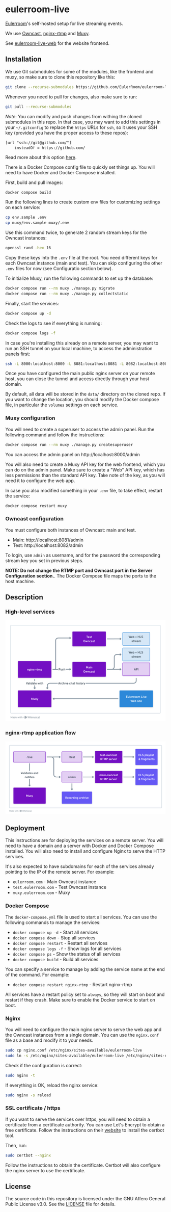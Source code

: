 # eulerroom-live

[Eulerroom](https://live.eulerroom.com/)'s self-hosted setup for live streaming
events.

We use [Owncast](https://owncast.online/),
[nginx-rtmp](https://github.com/arut/nginx-rtmp-module) and
[Muxy](https://github.com/munshkr/muxy).

See [eulerroom-live-web](https://github.com/EulerRoom/eulerroom-live-web) for
the website frontend.

## Installation

We use Git submodules for some of the modules, like the frontend and muxy, so
make sure to clone this repository like this:

```bash
git clone --recurse-submodules https://github.com/EulerRoom/eulerroom-live.git
```

Whenever you need to pull for changes, also make sure to run:

```bash
git pull --recurse-submodules
```

*Note*: You can modify and push changes from withing the cloned submodules in
this repo.  In that case, you may want to add this settings in your
`~/.gitconfig` to replace the `https` URLs for `ssh`, so it uses your SSH key
(provided you have the proper access to these repos):

```
[url "ssh://git@github.com/"]
    insteadOf = https://github.com/
```

Read more about this option [here](https://git-scm.com/docs/git-config#Documentation/git-config.txt-urlltbasegtinsteadOf).

There is a Docker Compose config file to quickly set things up. You will need to
have Docker and Docker Compose installed.

First, build and pull images:

```bash
docker compose build
```

Run the following lines to create custom env files for customizing settings on
each service:

```bash
cp env.sample .env
cp muxy/env.sample muxy/.env
```

Use this command twice, to generate 2 random stream keys for the Owncast
instances:

```bash
openssl rand -hex 16
```

Copy these keys into the `.env` file at the root. You need different keys for
each Owncast instance (main and test).  You can skip configuring the other
`.env` files for now (see Configuratio section below).

To initialize Muxy, run the following commands to set up the database:

```bash
docker compose run --rm muxy ./manage.py migrate
docker compose run --rm muxy ./manage.py collectstatic
```

Finally, start the services:

```bash
docker compose up -d
```

Check the logs to see if everything is running:

```bash
docker compose logs -f
```

In case you're installing this already on a remote server, you may want to run
an SSH tunnel on your local machine, to access the administration panels first:

```bash
ssh -L 8000:localhost:8000 -L 8081:localhost:8081 -L 8082:localhost:8082 eulerroom.com
```

Once you have configured the main public nginx server on your remote host, you
can close the tunnel and access directly through your host domain.

By default, all data will be stored in the `data/` directory on the cloned repo.
If you want to change the location, you should modify the Docker compose file,
in particular the `volumes` settings on each service.

### Muxy configuration

You will need to create a superuser to access the admin panel. Run the following
command and follow the instructions:

```bash
docker compose run --rm muxy ./manage.py createsuperuser
```

You can access the admin panel on http://localhost:8000/admin

You will also need to create a Muxy API key for the web frontend, which you can
do on the admin panel. Make sure to create a "Web" API key, which has less
permissions than the standard API key.  Take note of the key, as you will need
it to configure the web app.

In case you also modified something in your `.env` file, to take effect, restart
the service:

```bash
docker compose restart muxy
```

### Owncast configuration

You must configure both instances of Owncast: main and test.

* Main: http://localhost:8081/admin
* Test: http://localhost:8082/admin

To login, use `admin` as username, and for the password the corresponding
stream key you set in previous steps.

**NOTE: Do not change the RTMP port and Owncast port in the Server
Configuration section.**.  The Docker Compose file maps the ports to the host
machine.

## Description

### High-level services

![High-level services](services.png)

### nginx-rtmp application flow

![nginx-rtmp application flow](rtmp.png)

## Deployment

This instructions are for deploying the services on a remote server. You will
need to have a domain and a server with Docker and Docker Compose installed. You
will also need to install and configure Nginx to serve the HTTP services.

It's also expected to have subdomains for each of the services already pointing
to the IP of the remote server. For example:

* `eulerroom.com` - Main Owncast instance
* `test.eulerroom.com` - Test Owncast instance
* `muxy.eulerroom.com` - Muxy

### Docker Compose

The `docker-compose.yml` file is used to start all services. You can use the
following commands to manage the services:

* `docker compose up -d` - Start all services
* `docker compose down` - Stop all services
* `docker compose restart` - Restart all services
* `docker compose logs -f` - Show logs for all services
* `docker compose ps` - Show the status of all services
* `docker compose build` - Build all services

You can specify a service to manage by adding the service name at the end of the
command. For example:

* `docker compose restart nginx-rtmp` - Restart nginx-rtmp

All services have a restart policy set to `always`, so they will start on boot
and restart if they crash.  Make sure to enable the Docker service to start on
boot.

### Nginx

You will need to configure the main nginx server to serve the web app and the
Owncast instances from a single domain. You can use the `nginx.conf` file as a
base and modify it to your needs.

```bash
sudo cp nginx.conf /etc/nginx/sites-available/eulerroom-live
sudo ln -s /etc/nginx/sites-available/eulerroom-live /etc/nginx/sites-enabled/eulerroom-live
```

Check if the configuration is correct:

```bash
sudo nginx -t
```

If everything is OK, reload the nginx service:

```bash
sudo nginx -s reload
```

### SSL certificate / https

If you want to serve the services over https, you will need to obtain a
certificate from a certificate authority. You can use Let's Encrypt to obtain a
free certificate.  Follow the instructions on their
[website](https://certbot.eff.org/) to install the certbot tool.

Then, run:

```bash
sudo certbot --nginx
```

Follow the instructions to obtain the certificate. Certbot will also configure
the nginx server to use the certificate.

## License

The source code in this repository is licensed under the GNU Affero General
Public License v3.0. See the [LICENSE](LICENSE) file for details.
